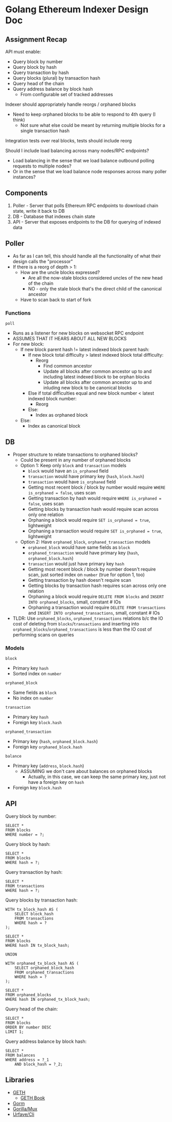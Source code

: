 # Golang Ethereum Indexer Design Doc

## Assignment Recap
API must enable:
- Query block by number
- Query block by hash
- Query transaction by hash
- Query blocks (plural) by transaction hash
- Query head of the chain
- Query address balance by block hash
  - From configurable set of tracked addresses

Indexer should appropriately handle reorgs / orphaned blocks
- Need to keep orphaned blocks to be able to respond to 4th query (I think)
  - Not sure what else could be meant by returning multiple blocks for a single transaction hash

Integration tests over real blocks, tests should include reorg

Should I include load balancing across many nodes/RPC endpoints?
- Load balancing in the sense that we load balance outbound polling requests to multiple nodes?
- Or in the sense that we load balance node responses across many poller instances?

## Components
1. Poller - Server that polls Ethereum RPC endpoints to download chain state, write it back to DB
2. DB - Database that indexes chain state
3. API - Server that exposes endpoints to the DB for querying of indexed data

## Poller
- As far as I can tell, this should handle all the functionality of what their design calls the "processor"
- If there is a reorg of depth > 1:
	- How are the uncle blocks expressed?
		- Are all the now-stale blocks considered uncles of the new head of the chain
		- NO - only the stale block that's the direct child of the canonical ancestor
	- Have to scan back to start of fork
### Functions
`poll`
- Runs as a listener for new blocks on websocket RPC endpoint
- ASSUMES THAT IT HEARS ABOUT ALL NEW BLOCKS
- For new block:
	- If new block parent hash != latest indexed block parent hash:
		- If new block total difficulty > latest indexed block total difficulty:
			- Reorg
				- Find common ancestor
				- Update all blocks after common ancestor up to and including latest indexed block to be orphan blocks
				- Update all blocks after common ancestor up to and inluding new block to be canonical blocks
		- Else if total difficulties equal and new block number < latest indexed block number:
			- Reorg
		- Else:
			- Index as orphaned block
	- Else:
		- Index as canonical block

## DB
- Proper structure to relate transactions to orphaned blocks?
	- Could be present in any number of orphaned blocks
	- Option 1: Keep only `block` and `transaction` models
		- `block` would have an `is_orphaned` field
		- `transaction` would have primary key (`hash`, `block.hash`)
		- `transaction` would have `is_orphaned` field
		- Getting most recent block / block by number would require `WHERE is_orphaned = false`, uses scan
		- Getting transaction by hash would require `WHERE is_orphaned = false`, uses scan
		- Getting blocks by transaction hash would require scan across only one relation
		- Orphaning a block would require `SET is_orphaned = true`, lightweight
		- Orphaning a transaction would require `SET is_orphaned = true`, lightweight
	- Option 2: Have `orphaned_block`, `orphaned_transaction` models
		- `orphaned_block` would have same fields as `block`
		- `orphaned_transaction` would have primary key (`hash`, `orphaned_block.hash`)
		- `transaction` would just have primary key `hash`
		- Getting most recent block / block by number doesn't require scan, just sorted index on `number` (true for option 1, too)
		- Getting transaction by hash doesn't require scan
		- Getting blocks by transaction hash requires scan across only one relation
		- Orphaning a block would require `DELETE FROM blocks` and `INSERT INTO orphaned_blocks`, small, constant # IOs
		- Orphaning a transaction would require `DELETE FROM transactions` and `INSERT INTO orphaned_transactions`, small, constant # IOs
- TLDR: Use `orphaned_blocks`, `orphaned_transactions` relations b/c the IO cost of deleting from `blocks`/`transactions` and inserting into `orphaned_blocks`/`orphaned_transactions` is less than the IO cost of performing scans on queries

### Models
`block`
- Primary key `hash`
- Sorted index on `number`

`orphaned_block`
- Same fields as `block`
- No index on `number`

`transaction`
- Primary key `hash`
- Foreign key `block.hash`

`orphaned_transaction`
- Primary key (`hash`, `orphaned_block.hash`)
- Foreign key `orphaned_block.hash`

`balance`
- Primary key (`address`, `block.hash`)
	- ASSUMING we don't care about balances on orphaned blocks
		- Actually, in this case, we can keep the same primary key, just not have a foreign key on `hash`
- Foreign key `block.hash`

## API
Query block by number:
```
SELECT *
FROM blocks
WHERE number = ?;
```

Query block by hash:
```
SELECT *
FROM blocks
WHERE hash = ?;
```

Query transaction by hash:
```
SELECT *
FROM transactions
WHERE hash = ?;
```

Query blocks by transaction hash:
```
WITH tx_block_hash AS (
	SELECT block_hash
	FROM transactions
	WHERE hash = ?
);

SELECT *
FROM blocks
WHERE hash IN tx_block_hash;

UNION

WITH orphaned_tx_block_hash AS (
	SELECT orphaned_block_hash
	FROM orphaned_transactions
	WHERE hash = ?
);

SELECT *
FROM orphaned_blocks
WHERE hash IN orphaned_tx_block_hash;
```

Query head of the chain:
```
SELECT *
FROM blocks
ORDER BY number DESC
LIMIT 1;
```

Query address balance by block hash:
```
SELECT *
FROM balances
WHERE address = ?_1
	AND block_hash = ?_2;
```

## Libraries
- [GETH](https://github.com/ethereum/go-ethereum)
	- [GETH Book](https://goethereumbook.org/en/)
 - [Gorm](https://gorm.io/)
 - [Gorilla/Mux](https://github.com/gorilla/mux)
 - [Urfave/Cli](https://github.com/urfave/cli/)
